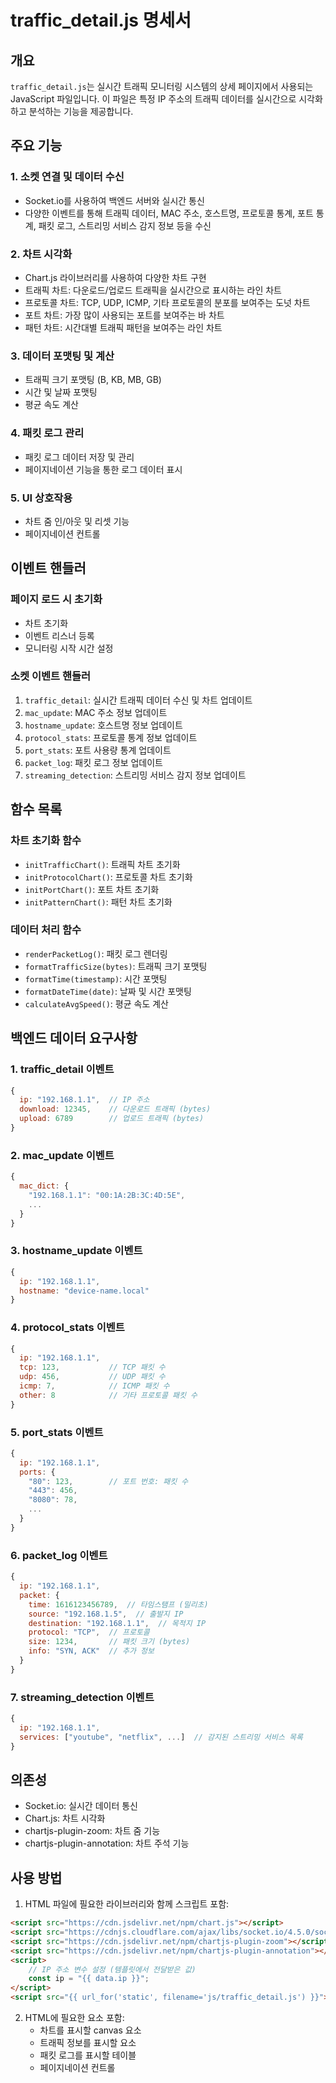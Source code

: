 # traffic_detail.js 명세서

## 개요
`traffic_detail.js`는 실시간 트래픽 모니터링 시스템의 상세 페이지에서 사용되는 JavaScript 파일입니다. 이 파일은 특정 IP 주소의 트래픽 데이터를 실시간으로 시각화하고 분석하는 기능을 제공합니다.

## 주요 기능

### 1. 소켓 연결 및 데이터 수신
- Socket.io를 사용하여 백엔드 서버와 실시간 통신
- 다양한 이벤트를 통해 트래픽 데이터, MAC 주소, 호스트명, 프로토콜 통계, 포트 통계, 패킷 로그, 스트리밍 서비스 감지 정보 등을 수신

### 2. 차트 시각화
- Chart.js 라이브러리를 사용하여 다양한 차트 구현
- 트래픽 차트: 다운로드/업로드 트래픽을 실시간으로 표시하는 라인 차트
- 프로토콜 차트: TCP, UDP, ICMP, 기타 프로토콜의 분포를 보여주는 도넛 차트
- 포트 차트: 가장 많이 사용되는 포트를 보여주는 바 차트
- 패턴 차트: 시간대별 트래픽 패턴을 보여주는 라인 차트

### 3. 데이터 포맷팅 및 계산
- 트래픽 크기 포맷팅 (B, KB, MB, GB)
- 시간 및 날짜 포맷팅
- 평균 속도 계산

### 4. 패킷 로그 관리
- 패킷 로그 데이터 저장 및 관리
- 페이지네이션 기능을 통한 로그 데이터 표시

### 5. UI 상호작용
- 차트 줌 인/아웃 및 리셋 기능
- 페이지네이션 컨트롤

## 이벤트 핸들러

### 페이지 로드 시 초기화
- 차트 초기화
- 이벤트 리스너 등록
- 모니터링 시작 시간 설정

### 소켓 이벤트 핸들러
1. `traffic_detail`: 실시간 트래픽 데이터 수신 및 차트 업데이트
2. `mac_update`: MAC 주소 정보 업데이트
3. `hostname_update`: 호스트명 정보 업데이트
4. `protocol_stats`: 프로토콜 통계 정보 업데이트
5. `port_stats`: 포트 사용량 통계 업데이트
6. `packet_log`: 패킷 로그 정보 업데이트
7. `streaming_detection`: 스트리밍 서비스 감지 정보 업데이트

## 함수 목록

### 차트 초기화 함수
- `initTrafficChart()`: 트래픽 차트 초기화
- `initProtocolChart()`: 프로토콜 차트 초기화
- `initPortChart()`: 포트 차트 초기화
- `initPatternChart()`: 패턴 차트 초기화

### 데이터 처리 함수
- `renderPacketLog()`: 패킷 로그 렌더링
- `formatTrafficSize(bytes)`: 트래픽 크기 포맷팅
- `formatTime(timestamp)`: 시간 포맷팅
- `formatDateTime(date)`: 날짜 및 시간 포맷팅
- `calculateAvgSpeed()`: 평균 속도 계산

## 백엔드 데이터 요구사항

### 1. traffic_detail 이벤트
```javascript
{
  ip: "192.168.1.1",  // IP 주소
  download: 12345,    // 다운로드 트래픽 (bytes)
  upload: 6789        // 업로드 트래픽 (bytes)
}
```

### 2. mac_update 이벤트
```javascript
{
  mac_dict: {
    "192.168.1.1": "00:1A:2B:3C:4D:5E",
    ...
  }
}
```

### 3. hostname_update 이벤트
```javascript
{
  ip: "192.168.1.1",
  hostname: "device-name.local"
}
```

### 4. protocol_stats 이벤트
```javascript
{
  ip: "192.168.1.1",
  tcp: 123,           // TCP 패킷 수
  udp: 456,           // UDP 패킷 수
  icmp: 7,            // ICMP 패킷 수
  other: 8            // 기타 프로토콜 패킷 수
}
```

### 5. port_stats 이벤트
```javascript
{
  ip: "192.168.1.1",
  ports: {
    "80": 123,        // 포트 번호: 패킷 수
    "443": 456,
    "8080": 78,
    ...
  }
}
```

### 6. packet_log 이벤트
```javascript
{
  ip: "192.168.1.1",
  packet: {
    time: 1616123456789,  // 타임스탬프 (밀리초)
    source: "192.168.1.5",  // 출발지 IP
    destination: "192.168.1.1",  // 목적지 IP
    protocol: "TCP",  // 프로토콜
    size: 1234,       // 패킷 크기 (bytes)
    info: "SYN, ACK"  // 추가 정보
  }
}
```

### 7. streaming_detection 이벤트
```javascript
{
  ip: "192.168.1.1",
  services: ["youtube", "netflix", ...]  // 감지된 스트리밍 서비스 목록
}
```

## 의존성
- Socket.io: 실시간 데이터 통신
- Chart.js: 차트 시각화
- chartjs-plugin-zoom: 차트 줌 기능
- chartjs-plugin-annotation: 차트 주석 기능

## 사용 방법
1. HTML 파일에 필요한 라이브러리와 함께 스크립트 포함:
```html
<script src="https://cdn.jsdelivr.net/npm/chart.js"></script>
<script src="https://cdnjs.cloudflare.com/ajax/libs/socket.io/4.5.0/socket.io.js"></script>
<script src="https://cdn.jsdelivr.net/npm/chartjs-plugin-zoom"></script>
<script src="https://cdn.jsdelivr.net/npm/chartjs-plugin-annotation"></script>
<script>
    // IP 주소 변수 설정 (템플릿에서 전달받은 값)
    const ip = "{{ data.ip }}";
</script>
<script src="{{ url_for('static', filename='js/traffic_detail.js') }}"></script>
```

2. HTML에 필요한 요소 포함:
   - 차트를 표시할 canvas 요소
   - 트래픽 정보를 표시할 요소
   - 패킷 로그를 표시할 테이블
   - 페이지네이션 컨트롤